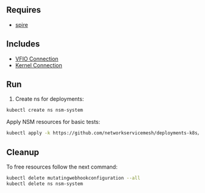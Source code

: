 ## Requires

- [spire](../spire)

## Includes

- [VFIO Connection](../use-cases/Vfio2Noop)
- [Kernel Connection](../use-cases/SriovKernel2Noop)

## Run

1. Create ns for deployments:
```bash
kubectl create ns nsm-system
```

Apply NSM resources for basic tests:
```bash
kubectl apply -k https://github.com/networkservicemesh/deployments-k8s/examples/sriov?ref=640ec7c79a0f8c49f526a20112605c88dbd32492
```

## Cleanup

To free resources follow the next command:
```bash
kubectl delete mutatingwebhookconfiguration --all
kubectl delete ns nsm-system
```
